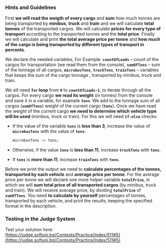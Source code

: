 ### Hints and Guidelines

First **we will read the weigth of every cargo** and **sum** how much tonnes are being transported by **minibus**, **truck** and **train** and we will calculate **total tonnes** of the transported cargos. We will calculate **prices for every type of transport** according to the  transported tonnes and the **total price**. Finally we will calculate and print **the total average price per tonne** and **how much of the cargo is being transported by different types of transport in percents**.

We declare the needed variables, For Example: **`countOfLoads`** – count of  the cargos for transportation (we read them from the console), **`sumOfTons`** – sum of the tonnage of all cargos, **`microbusTons`**, **`truckTons`**, **`trainTons`** – variables that keeps the sum of the cargo tonnage , transported by minibus, truck and train.

We sill need **`for` loop** from **`0`** to **`countOfLoads-1`**, to iterate through all the cargos. For every cargo **we read its weight** (in tonnes) from the console and save it in а variable, for example **`tons`**. We add to the tonnage sum of all cargos (**`sumOfTons`**) weight of the current cargo (**`tons`**). Once we have read the weight of the current cargo **we need to determine which vehicle type will be used** (minibus, truck or train). For this we will need **`if-else`** checks:

 * If the value of the variable **`tons`** is **less than 3**, increase the value of **`microbusTons`** with the value of **`tons`**:
 
   ```csharp
   microbusTons += tons;
   ```
   
 * Otherwise, if the value **`tons`** is **less than 11**, increase **`truckTons`** with **`tons`**.
 * If **`tons`** is **more than 11**, increase **`trainTons`** with **`tons`**.

Before we print the output  we need to  **calculate percentages of the tonnes, transported by each vehicle** and **average price per tonne**. For the average price per tonne we will declare one more helper variable **`totalPrice`**, in which we will **sum total price of all transported cargos** (by minibus, truck and train). We will receive average price, by dividing **`totalPrice`** of **`sumOfTons`**. You need **to calculate by yourself** percentages of tonnes, transported by each vehicle, and print the results, keeping the specified format in the description.

### Testing in the Judge System

Test your solution here: [https://judge.softuni.bg/Contests/Practice/Index/511#5](https://judge.softuni.bg/Contests/Practice/Index/511#5).
